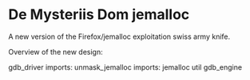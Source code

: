 De Mysteriis Dom jemalloc
=========================

A new version of the Firefox/jemalloc exploitation swiss army knife.

Overview of the new design:

gdb_driver imports:
    unmask_jemalloc imports:
        jemalloc
        util
        gdb_engine

